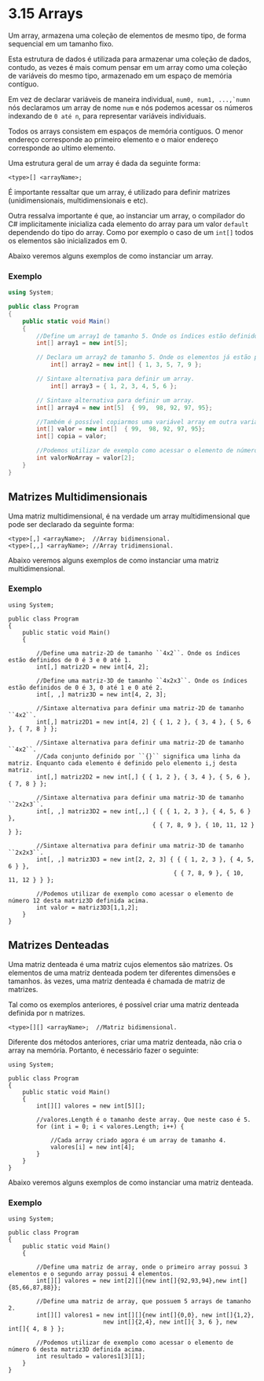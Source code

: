 # 3.15 Arrays

Um array, armazena uma coleção de elementos de mesmo tipo, de forma sequencial em um tamanho fixo.

Esta estrutura de dados é utilizada para armazenar uma coleção de dados, contudo, as vezes é mais comum pensar em um array como uma coleção de variáveis do mesmo tipo, armazenado em um espaço de memória contíguo.

Em vez de declarar variáveis de maneira individual, `` num0, num1, ...,`numn `` nós declaramos um array de nome `num` e nós podemos acessar os números indexando de `0 até n`, para representar variáveis individuais.

Todos os arrays consistem em espaços de memória contíguos. O menor endereço corresponde ao primeiro elemento e o maior endereço corresponde ao ultimo elemento.

Uma estrutura geral de um array é dada da seguinte forma:

```
<type>[] <arrayName>;
```

É importante ressaltar que um array, é utilizado para definir matrizes (unidimensionais, multidimensionais e etc).

Outra ressalva importante é que, ao instanciar um array, o compilador do C# implicitamente inicializa cada elemento do array para um valor `default` dependendo do tipo do array. Como por exemplo o caso de um `int[]` todos os elementos são inicializados em 0.

Abaixo veremos alguns exemplos de como instanciar um array.

### Exemplo

```cs
using System;

public class Program
{
	public static void Main()
	{
		//Define um array1 de tamanho 5. Onde os índices estão definidos de 0 é 4.
		int[] array1 = new int[5];

		// Declara um array2 de tamanho 5. Onde os elementos já estão pré inseridos.
        	int[] array2 = new int[] { 1, 3, 5, 7, 9 };

		// Sintaxe alternativa para definir um array.
        	int[] array3 = { 1, 2, 3, 4, 5, 6 };

		// Sintaxe alternativa para definir um array.
		int[] array4 = new int[5]  { 99,  98, 92, 97, 95};

		//Também é possível copiarmos uma variável array em outra variável.
		int[] valor = new int[]  { 99,  98, 92, 97, 95};
		int[] copia = valor;

		//Podemos utilizar de exemplo como acessar o elemento de número 92 deste array definida acima.
		int valorNoArray = valor[2];
	}
}
```

## Matrizes Multidimensionais

Uma matriz multidimensional, é na verdade um array multidimensional que pode ser declarado da seguinte forma:

```
<type>[,] <arrayName>;  //Array bidimensional.
<type>[,,] <arrayName>; //Array tridimensional.
```

Abaixo veremos alguns exemplos de como instanciar uma matriz multidimensional.

### Exemplo

```
using System;

public class Program
{
	public static void Main()
	{

		//Define uma matriz-2D de tamanho ``4x2``. Onde os índices estão definidos de 0 é 3 e 0 até 1.
		int[,] matriz2D = new int[4, 2];

		//Define uma matriz-3D de tamanho ``4x2x3``. Onde os índices estão definidos de 0 é 3, 0 até 1 e 0 até 2.
		int[, ,] matriz3D = new int[4, 2, 3];

		//Sintaxe alternativa para definir uma matriz-2D de tamanho ``4x2``.
		int[,] matriz2D1 = new int[4, 2] { { 1, 2 }, { 3, 4 }, { 5, 6 }, { 7, 8 } };

		//Sintaxe alternativa para definir uma matriz-2D de tamanho ``4x2``.
		//Cada conjunto definido por ``{}`` significa uma linha da matriz. Enquanto cada elemento é definido pelo elemento i,j desta matriz.
		int[,] matriz2D2 = new int[,] { { 1, 2 }, { 3, 4 }, { 5, 6 }, { 7, 8 } };

		//Sintaxe alternativa para definir uma matriz-3D de tamanho ``2x2x3``.
		int[, ,] matriz3D2 = new int[,,] { { { 1, 2, 3 }, { 4, 5, 6 } },
										 { { 7, 8, 9 }, { 10, 11, 12 } } };

		//Sintaxe alternativa para definir uma matriz-3D de tamanho ``2x2x3``.
		int[, ,] matriz3D3 = new int[2, 2, 3] { { { 1, 2, 3 }, { 4, 5, 6 } },
											   { { 7, 8, 9 }, { 10, 11, 12 } } };

		//Podemos utilizar de exemplo como acessar o elemento de número 12 desta matriz3D definida acima.
		int valor = matriz3D3[1,1,2];
	}
}
```

## Matrizes Denteadas

Uma matriz denteada é uma matriz cujos elementos são matrizes. Os elementos de uma matriz denteada podem ter diferentes dimensões e tamanhos. às vezes, uma matriz denteada é chamada de matriz de matrizes.

Tal como os exemplos anteriores, é possível criar uma matriz denteada definida por n matrizes.

```
<type>[][] <arrayName>;  //Matriz bidimensional.

```

Diferente dos métodos anteriores, criar uma matriz denteada, não cria o array na memória. Portanto, é necessário fazer o seguinte:

```
using System;

public class Program
{
	public static void Main()
	{
		int[][] valores = new int[5][];

		//valores.Length é o tamanho deste array. Que neste caso é 5.
		for (int i = 0; i < valores.Length; i++) {

			//Cada array criado agora é um array de tamanho 4.
			valores[i] = new int[4];
		}
	}
}
```

Abaixo veremos alguns exemplos de como instanciar uma matriz denteada.

### Exemplo

```
using System;

public class Program
{
	public static void Main()
	{

		//Define uma matriz de array, onde o primeiro array possui 3 elementos e o segundo array possui 4 elementos.
		int[][] valores = new int[2][]{new int[]{92,93,94},new int[]{85,66,87,88}};

		//Define uma matriz de array, que possuem 5 arrays de tamanho 2.
		int[][] valores1 = new int[][]{new int[]{0,0}, new int[]{1,2},
						   new int[]{2,4}, new int[]{ 3, 6 }, new int[]{ 4, 8 } };

		//Podemos utilizar de exemplo como acessar o elemento de número 6 desta matriz3D definida acima.
		int resultado = valores1[3][1];
	}
}
```
